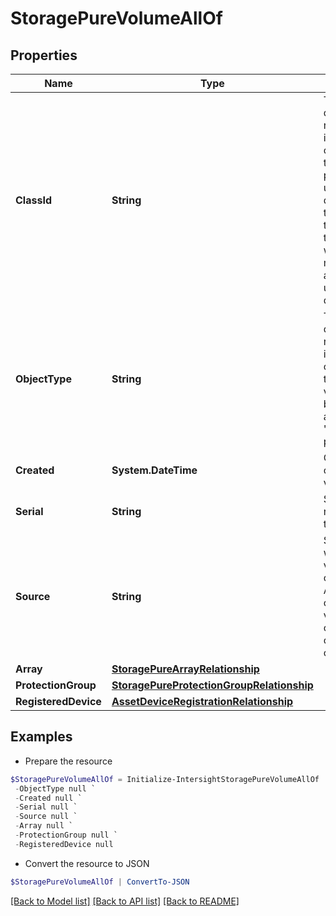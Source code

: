 # StoragePureVolumeAllOf
## Properties

Name | Type | Description | Notes
------------ | ------------- | ------------- | -------------
**ClassId** | **String** | The fully-qualified name of the instantiated, concrete type. This property is used as a discriminator to identify the type of the payload when marshaling and unmarshaling data. | [default to "storage.PureVolume"]
**ObjectType** | **String** | The fully-qualified name of the instantiated, concrete type. The value should be the same as the &#39;ClassId&#39; property. | [default to "storage.PureVolume"]
**Created** | **System.DateTime** | Creation time of the volume. | [optional] [readonly] 
**Serial** | **String** | Serial number of the volume. | [optional] [readonly] 
**Source** | **String** | Source from which the volume is created. Applicable only if the volume is cloned from other volume or snapshot. | [optional] [readonly] 
**Array** | [**StoragePureArrayRelationship**](StoragePureArrayRelationship.md) |  | [optional] 
**ProtectionGroup** | [**StoragePureProtectionGroupRelationship**](StoragePureProtectionGroupRelationship.md) |  | [optional] 
**RegisteredDevice** | [**AssetDeviceRegistrationRelationship**](AssetDeviceRegistrationRelationship.md) |  | [optional] 

## Examples

- Prepare the resource
```powershell
$StoragePureVolumeAllOf = Initialize-IntersightStoragePureVolumeAllOf  -ClassId null `
 -ObjectType null `
 -Created null `
 -Serial null `
 -Source null `
 -Array null `
 -ProtectionGroup null `
 -RegisteredDevice null
```

- Convert the resource to JSON
```powershell
$StoragePureVolumeAllOf | ConvertTo-JSON
```

[[Back to Model list]](../README.md#documentation-for-models) [[Back to API list]](../README.md#documentation-for-api-endpoints) [[Back to README]](../README.md)

